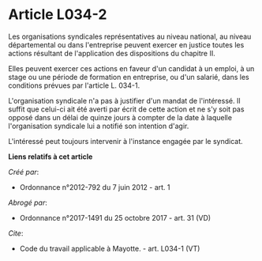 # Article L034-2

Les organisations syndicales représentatives au niveau national, au niveau départemental ou dans l'entreprise peuvent exercer
en justice toutes les actions résultant de l'application des dispositions du chapitre II. 

Elles peuvent exercer ces actions en faveur d'un candidat à un emploi, à un stage ou une période de formation en entreprise,
ou d'un salarié, dans les conditions prévues par l'article L. 034-1. 

L'organisation syndicale n'a pas à justifier d'un mandat de l'intéressé. Il suffit que celui-ci ait été averti par écrit de
cette action et ne s'y soit pas opposé dans un délai de quinze jours à compter de la date à laquelle l'organisation syndicale
lui a notifié son intention d'agir. 

L'intéressé peut toujours intervenir à l'instance engagée par le syndicat.

**Liens relatifs à cet article**

_Créé par_:

  - Ordonnance n°2012-792 du 7 juin 2012 - art. 1

_Abrogé par_:

  - Ordonnance n°2017-1491 du 25 octobre 2017 - art. 31 (VD)

_Cite_:

  - Code du travail applicable à Mayotte. - art. L034-1 (VT)
